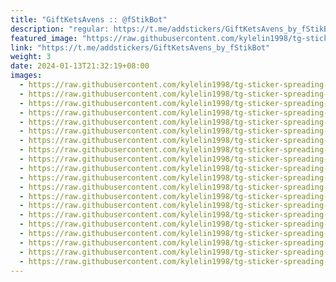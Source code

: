 ```yaml
---
title: "GiftKetsAvens :: @fStikBot"
description: "regular: https://t.me/addstickers/GiftKetsAvens_by_fStikBot"
featured_image: "https://raw.githubusercontent.com/kylelin1998/tg-sticker-spreading-worldwide-images/main/img/f712265b-9a93-41af-9400-e524603b16bd.jpg"
link: "https://t.me/addstickers/GiftKetsAvens_by_fStikBot"
weight: 3
date: 2024-01-13T21:32:19+08:00
images:
  - https://raw.githubusercontent.com/kylelin1998/tg-sticker-spreading-worldwide-images/main/img/f712265b-9a93-41af-9400-e524603b16bd.jpg
  - https://raw.githubusercontent.com/kylelin1998/tg-sticker-spreading-worldwide-images/main/img/57ac51e8-8816-4462-b215-bad938094c9e.jpg
  - https://raw.githubusercontent.com/kylelin1998/tg-sticker-spreading-worldwide-images/main/img/51c2b288-39ee-4d91-b4e1-b5d7e031109e.jpg
  - https://raw.githubusercontent.com/kylelin1998/tg-sticker-spreading-worldwide-images/main/img/fc9c8a68-d560-4397-a454-88ebe760448d.jpg
  - https://raw.githubusercontent.com/kylelin1998/tg-sticker-spreading-worldwide-images/main/img/88788ad5-23b4-4dac-8187-1decbc1e08ff.jpg
  - https://raw.githubusercontent.com/kylelin1998/tg-sticker-spreading-worldwide-images/main/img/030a2758-e9f6-4a6d-9a95-5ea683cfba30.jpg
  - https://raw.githubusercontent.com/kylelin1998/tg-sticker-spreading-worldwide-images/main/img/a7fcf8be-b19b-4478-a9f1-a09aa271e94f.jpg
  - https://raw.githubusercontent.com/kylelin1998/tg-sticker-spreading-worldwide-images/main/img/38621bae-2210-4e6f-bfc9-ea6a72f056a8.jpg
  - https://raw.githubusercontent.com/kylelin1998/tg-sticker-spreading-worldwide-images/main/img/d8e34125-d1fe-45b0-8cff-bb25dc85c446.jpg
  - https://raw.githubusercontent.com/kylelin1998/tg-sticker-spreading-worldwide-images/main/img/cbb41732-c32f-4216-91ce-cc06b915dc08.jpg
  - https://raw.githubusercontent.com/kylelin1998/tg-sticker-spreading-worldwide-images/main/img/e9ed9d45-193c-48d9-bd52-5f33219a2090.jpg
  - https://raw.githubusercontent.com/kylelin1998/tg-sticker-spreading-worldwide-images/main/img/80b5e2a0-245f-4119-948d-c2424d74a249.jpg
  - https://raw.githubusercontent.com/kylelin1998/tg-sticker-spreading-worldwide-images/main/img/fe5d099c-01fe-4e70-ac86-fa8ea318f8c3.jpg
  - https://raw.githubusercontent.com/kylelin1998/tg-sticker-spreading-worldwide-images/main/img/ccf08405-27f7-4ac7-a2f0-9e78f888e71a.jpg
  - https://raw.githubusercontent.com/kylelin1998/tg-sticker-spreading-worldwide-images/main/img/9a27b4c5-ac53-4aae-acf7-67af5fe73847.jpg
  - https://raw.githubusercontent.com/kylelin1998/tg-sticker-spreading-worldwide-images/main/img/0d3c5af0-5d9d-446b-a245-b6a0c2dc2886.jpg
  - https://raw.githubusercontent.com/kylelin1998/tg-sticker-spreading-worldwide-images/main/img/29681e18-46a5-4ce9-b57b-f8d1a9988683.jpg
  - https://raw.githubusercontent.com/kylelin1998/tg-sticker-spreading-worldwide-images/main/img/e6515d12-e33a-4ef1-89af-1b80cb980f62.jpg
  - https://raw.githubusercontent.com/kylelin1998/tg-sticker-spreading-worldwide-images/main/img/1b67e49e-4f94-4039-8a4d-c6ca462a9d15.jpg
  - https://raw.githubusercontent.com/kylelin1998/tg-sticker-spreading-worldwide-images/main/img/81746f5b-7306-43d0-b012-72557767fc94.jpg
---
```

